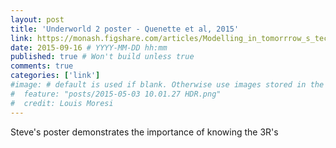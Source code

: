 ```yaml
---
layout: post
title: 'Underworld 2 poster - Quenette et al, 2015'
link: https://monash.figshare.com/articles/Modelling_in_tomorrrow_s_technological_landscape_Unveiling_Underworld2/2003085
date: 2015-09-16 # YYYY-MM-DD hh:mm
published: true # Won't build unless true
comments: true
categories: ['link']
#image: # default is used if blank. Otherwise use images stored in the _images/posts folder
#  feature: "posts/2015-05-03 10.01.27 HDR.png"
#  credit: Louis Moresi
---
```


Steve's poster demonstrates the importance of knowing the 3R's
